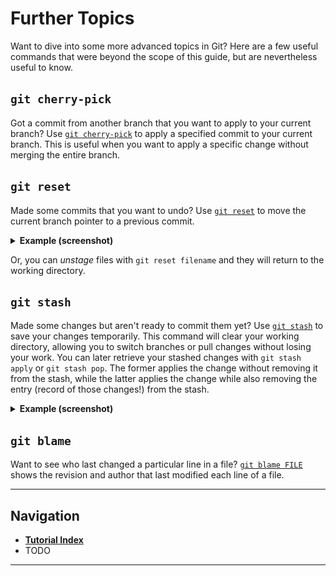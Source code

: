 # Further Topics

Want to dive into some more advanced topics in Git? Here are a few useful commands that
were beyond the scope of this guide, but are nevertheless useful to know.

## `git cherry-pick`

Got a commit from another branch that you want to apply to your current branch?
Use [`git cherry-pick`](https://git-scm.com/docs/git-cherry-pick) to apply a specified
commit to your current branch. This is useful when you want to apply a specific change
without merging the entire branch.

## `git reset`

Made some commits that you want to undo? Use
[`git reset`](https://git-scm.com/docs/git-reset) to move the current branch pointer to
a previous commit.

<details><summary><b>Example (screenshot)</b></summary>
<img src="./img/git-reset-example.png" alt="Example using `git reset`">
</details>

Or, you can *unstage* files with `git reset filename` and they will return to the
working directory.

## `git stash`

Made some changes but aren't ready to commit them yet? Use
[`git stash`](https://git-scm.com/docs/git-stash) to save your changes temporarily. This
command will clear your working directory, allowing you to switch branches or pull
changes without losing your work. You can later retrieve your stashed changes with `git
stash apply` or `git stash pop`. The former applies the change without removing it from
the stash, while the latter applies the change while also removing the entry (record of
those changes!) from the stash.

<details><summary><b>Example (screenshot)</b></summary>
<img src="./img/git-stash-example.png" alt="Example using `git stash pop`">
</details>

## `git blame`

Want to see who last changed a particular line in a file?
[`git blame FILE`](https://git-scm.com/docs/git-blame) shows the revision and author that
last modified each line of a file.

---

## Navigation

- [**Tutorial Index**](./README.md#tutorial-outline)
- TODO

---
